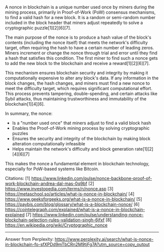 A nonce in blockchain is a unique number used once by miners during the mining process, primarily in Proof-of-Work (PoW)
consensus mechanisms, to find a valid hash for a new block. It is a random or semi-random number included in the block header
that miners adjust repeatedly to solve a cryptographic puzzle[1][2][6][7].

The main purpose of the nonce is to produce a hash value of the block's contents (including the nonce itself) that meets the
network's difficulty target, often requiring the hash to have a certain number of leading zeros. Miners increment or change
the nonce through trial and error until they find a hash that satisfies this condition. The first miner to find such a nonce
gets to add the new block to the blockchain and receive a reward[1][2][6][7].

This mechanism ensures blockchain security and integrity by making it computationally expensive to alter any block's data. If
any information in the block changes, the hash changes, and miners must find a new nonce to meet the difficulty target, which
requires significant computational effort. This process prevents tampering, double-spending, and certain attacks like Sybil
attacks, thus maintaining trustworthiness and immutability of the blockchain[1][4][6].

In summary, the nonce:

- Is a "number used once" that miners adjust to find a valid block hash
- Enables the Proof-of-Work mining process by solving cryptographic puzzles
- Ensures the security and integrity of the blockchain by making block alteration computationally infeasible
- Helps maintain the network's difficulty and block generation rate[1][2][4][6][7]

This makes the nonce a fundamental element in blockchain technology, especially for PoW-based systems like Bitcoin.

Citations: [1] https://www.linkedin.com/pulse/nonce-backbone-proof-of-work-blockchain-andrea-dal-mas-0q9bf [2]
https://www.investopedia.com/terms/n/nonce.asp [3] https://metaschool.so/articles/what-is-nonce-in-blockchain/ [4]
https://www.geeksforgeeks.org/what-is-a-nonce-in-blockchain/ [5] https://paybis.com/blog/glossary/what-is-a-blockchain-nonce/
[6] https://cointelegraph.com/explained/what-is-a-nonce-in-blockchain-explained [7]
https://www.linkedin.com/pulse/understanding-nonce-blockchain-selection-rules-validation-singh-6jfxf [8]
https://en.wikipedia.org/wiki/Cryptographic_nonce

---

Answer from Perplexity:
https://www.perplexity.ai/search/what-is-nonce-in-blockchain-fo-sfXPDd9mTbCRn2M9tjFg7A?utm_source=copy_output
